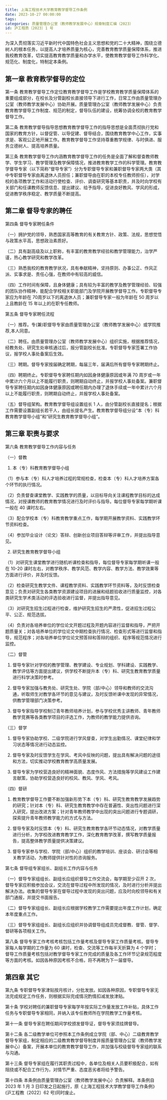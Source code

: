 ```yaml
---
title: 上海工程技术大学教育教学督导工作条例
date: 2023-10-27 00:00:00
tags: 
categories: 质量管理办公室（教师教学发展中心）规章制度汇编（2023）
id: 沪工程质〔2023〕1 号
---
```


为深入贯彻落实习近平新时代中国特色社会主义思想和党的二十大精神，围绕立德树人的根本任务，以提高人才培养质量为核心，完善教育教学质量保障体系，推进我校教育改革，切实提高教育教学质量和办学水平，使教育教学督导工作科学化、规范化、制度化，特制定本条例。

## 第一章 教育教学督导的定位

第一条 教育教学督导工作定位教育教学督导工作是学校教育教学质量保障体系的重要组成部分，在校长及分管副校长直接领导下进行工作，日常工作由质量管理办公室（教师教学发展中心）协助开展。质量管理办公室（教师教学发展中心）负责教育教学督导工作制度、规范的制定，督导队伍的建设，统筹协调全校的教育教学督导工作。

第二条 教育教学督导指导思想教育教学督导工作的指导思想是全面贯彻执行党和国家的教育方针，以督促管、以导促建、督导结合，围绕教育教学中心工作，实事求是、客观公正地开展工作。教育教学督导工作坚持尊重教学规律、与时俱进、服务立德树人、提高培养质量。

第三条 教育教学督导工作内涵教育教学督导工作的任务是全面了解和督查教师教学、学生学习、教学管理及教学保障情况，推进教育教学工作的科学管理。教育教学督导专家（以下简称“督导专家”）分为专职督导专家和兼职督导专家两大类（其中专职督导专家由离退休人员担任；兼职督导由在职的本校专任教师担任），对学校的各项教学工作和活动行使检查、评价、调查研究等基本职责，并及时向学校有关部门和任课教师反馈信息、提出建议、给予指导，促进良好教风、学风的形成，促进教学秩序稳定、教学质量不断提高。

## 第二章 督导专家的聘任

第四条 督导专家聘任条件

（一）拥护党的领导，熟悉国家高等教育的有关教育方针、政策、法规，思想觉悟与政策水平高，思想政治素质好。

（二）具有副高级及以上职称，有丰富的教育教学经验和教学管理能力，治学严谨，热心教学研究和教学改革。

（三）熟悉我校的教育教学状况，具有奉献精神，坚持原则、办事公正、作风正派、实事求是、责任心强，在教师中有较高的威信。

（四）工作时间有保障，且身体健康；具有较为丰富的教学及教学管理经验、较强的团队协作精神，能配合学校相关职能部门及学院开展教学督导工作。专职督导专家应为年龄在 70周岁以下的离退休人员；兼职督导专家一般为年龄在 50 周岁以上且教龄在 15 年以上的在职专任教师。

第五条 督导专家聘任流程

（一）推荐。专(兼)职督导专家由质量管理办公室（教师教学发展中心）或学院推荐,本人同意。

（二）聘任。由质量管理办公室（教师教学发展中心）组织实施，根据推荐情况，经教务处、研究生处审核通过后，报分管副校长批准。专职督导专家签署工作协议，报学校人事处备案后生效。

（三）聘期。督导专家按届确定聘期，每届三年，届满后所有督导专家聘期终止。

（四）聘期终止。专职督导专家聘任期内如因身体健康原因或年满 70 周岁或一年中累计六个月以上不能履行职责，则聘期自动终止，并报学校人事处备案。兼职督导专家聘任期内如因身体健康原因或聘任期内办理了退休手续或一年中累计六个月以上不能履行职责，则聘期自动终止，并报学校人事处备案。

（五）督导组架构。教育教学督导组设置组长 1 人，由分管副校长直接提名；根据工作需要设置副组长若干人，由组长提名产生。教育教学督导组分设“本（专）科教育教学督导小组”和“研究生教育教学督导小组”。 

## 第三章 职责与要求

第六条 教育教学督导工作内容与任务

（一）督教

1. 本（专）科教育教学督导小组

（1）参与本（专）科人才培养过程的常规检查，检查本（专）科人才培养方案各个环节的执行情况。

（2）负责督查课堂教学、实践教学的质量，以目标导向关注课程教学目标的达成情况，对授课教师的教育教学情况进行及时评价与指导。每位督导专家每学期听课一般在 40 课时左右。

（3）配合学校本（专）科教育教学重点工作，每学期开展教学资料、实践教学环节资料检查。

（4）参加毕业设计（论文）答辩、创新创业项目答辩等评审工作，并提出指导意见。

2. 研究生教育教学督导小组

（1）对研究生课堂教学进行随机听课检查和指导，每位督导专家每学期听课一般在 10-20 课时左右，对教学秩序、教学风范、教学内容、教学方法、教学效果等方面进行评价，并及时反馈。

（2）检查研究生教学文件、课程教学资料、实践教学环节资料等，及时反馈检查意见；负责对研究生各类教学资源建设项目的进展和结题验收进行质量监控，对各类研究生学术类活动的评选验收进行监督，并提出指导意见。

（3）对研究生招生过程进行检查，维护研究生招生的严肃性，促进招生过程公平、公正、规范选拔。

（4）负责对各培养单位的学位论文开题过程及开题内容进行监督和指导，严把开题质量关；对各培养单位的学位论文中期检查执行情况、检查形式等进行监督和指导，规范程序；对各培养单位学位论文预答辩和答辩的组织、程序等规范情况进行监控。

（二）督管

1. 督导专家针对学校的教学管理、教学建设、专业规划、学科建设、实践教学、教学评估等方面提出建议，供学校不断提升本（专）科、研究生教育教学质量进行科学决策时参考。

2. 督导专家加强与教务处、研究生处、学院（部/中心）领导和教师的交流沟通，听取师生对教学各环节的意见与建议，及时反馈听课中发现的异常情况，供教学管理部门决策参考。

3. 督导专家指导学校制订青年教师培养计划，参与学校优秀主讲教师、青年教师教学竞赛等各类教学项目的评选工作，为教师的教学能力提供咨询。

（三）督学

1. 督导专家协助学校、二级学院进行学风督查，对学生出勤情况、课堂纪律和学习状态等情况进行动态监控。

2. 督导专家及时反馈学生在学风、考风中反映的问题，提出具有解决问题的途径和方法，切实推动学校教育教学高质量发展。

3. 督导专家为学校营造良好的精神面貌、态度作风、方法措施等学风建设工作建言献策，协助学校营造良好的校风、教风、学风、考风。

（四）督研

1. 教育教学督导工作要不断加强新形势下本（专）科、研究生教育教学发展趋势的研究；针对本（专）科、研究生教育教学中存在普遍性、突出性问题进行深入研究，提出改进方案；针对青年教师教学中出现的突出问题进行专题调研，探索提升青年教师教学能力的方式与方法。

2. 督导专家及时反馈本（专）科、研究生教育教学各环节动态情况，对教学质量进行分析，为学校改进教育教学工作，深化教育教学改革，撰写教学质量报告，提高整体教学质量提供决策建议。

3. 督导专家参与学校、学院（部/中心）组织的教学培训、座谈会、研讨会等相关教学活动，为教师提供针对性的咨询服务。

第七条 督导组专家组长、副组长工作内容与任务

（一）督导专家组组长、副组长应组织督导工作交流会，每学期至少召开 2 次，督导专家应积极参加会议，交流在督导过程中所发现的情况，及时进行分析并提出解决办法。收集的督导专家在督导过程中发现的突出问题，应及时向校领导和有关部门通报，并提交书面报告。

（二）督导专家组组长、副组长应根据学校教学工作需要提出年度工作计划，确定本年度重点工作。

（三）督导专家组组长、副组长应组织并协调督导组成员完成督教、督管、督学、督研等各项相关工作。

第八条 督导专家工作考核考核包括工作量考核及督导专家工作质量考核。督导专家每人每学期的工作量为 60 课时，检查、交流等工作每半天折算为 4 个学时；督导工作质量考核包括对教学督导专家工作完成的质量及各工作环节记录规范程度等方面的考核。如因各种原因考核不合格，将不再聘为下一届督导。 

## 第四章 其它

第九条 专职督导专家津贴按月核计，分批发放。如因各种原因，专职督导专家无法完成规定工作任务，则根据实际完成情况酌情扣减发放津贴。

第十条 学校对聘任的兼职督导专家每学年按实际工作量发放工作补贴，具体工作任务与专职督导专家相同，并纳入该专任教师所在学院教学工作量考核。

第十一条 督导专家在聘任期间学校颁发督导证，督导专家须挂牌督导。

第十二条 各二级教学单位可参照本工作条例成立学院（部、中心）二级教育教学督导专家组，制定相应的二级教育教学督导制度并报质量管理办公室（教师教学发展中心）备案，开展本单位的教育教学督导工作，并加强与校级督导专家组的联系与沟通。

第十三条 督导专家组在履行其职责过程中，各单位及相关人员要积极配合，如有阻挠或不配合工作行为，对情节严重、态度恶劣者将给予警告。

第十四条 本条例由质量管理办公室（教师教学发展中心）负责解释。本条例自 2023 年 1 月 3 日印发之日起施行，原《上海工程技术大学教学督导工作条例》(沪工程教〔2022〕62 号)同时废止。
